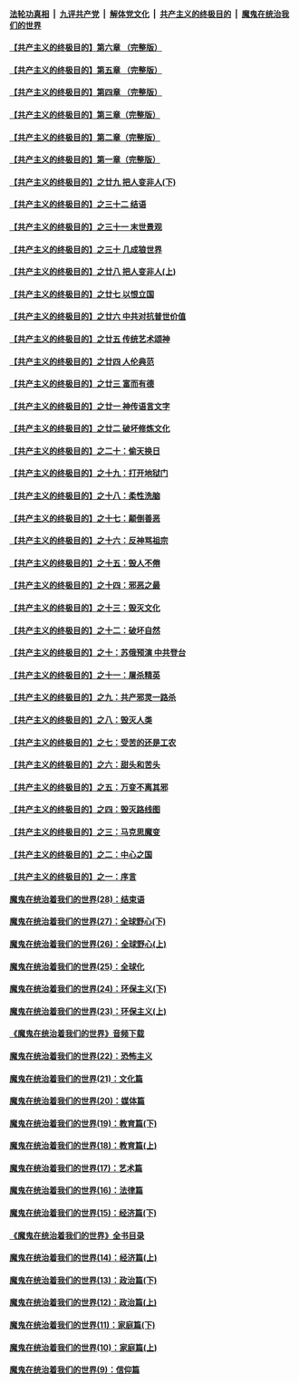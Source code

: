 

####  [法轮功真相](../../../../basic/blob/master/README.md?t=04120901) &nbsp;|&nbsp; [九评共产党](../../../../9ping.md/blob/master/README.md?t=04120901) &nbsp;|&nbsp; [解体党文化](../../../../jtdwh.md/blob/master/README.md?t=04120901)  &nbsp;|&nbsp; [共产主义的终极目的](../../../../gczydzjmd.md/blob/master/README.md?t=04120901) &nbsp;|&nbsp; [魔鬼在统治我们的世界](../../../../mgztzwmdsj.md/blob/master/README.md?t=04120901) 

#### [【共产主义的终极目的】第六章 （完整版）](../pages/nsc422/n11428913.md?t=04120901) 

#### [【共产主义的终极目的】第五章 （完整版）](../pages/nsc422/n11428912.md?t=04120901) 

#### [【共产主义的终极目的】第四章 （完整版）](../pages/nsc422/n11428907.md?t=04120901) 

#### [【共产主义的终极目的】第三章（完整版）](../pages/nsc422/n11428848.md?t=04120901) 

#### [【共产主义的终极目的】第二章（完整版）](../pages/nsc422/n11428831.md?t=04120901) 

#### [【共产主义的终极目的】第一章（完整版）](../pages/nsc422/n11417651.md?t=04120901) 

#### [【共产主义的终极目的】之廿九 把人变非人(下)](../pages/nsc422/n11344140.md?t=04120901) 

#### [【共产主义的终极目的】之三十二 结语](../pages/nsc422/n11360535.md?t=04120901) 

#### [【共产主义的终极目的】之三十一 末世景观](../pages/nsc422/n11351129.md?t=04120901) 

#### [【共产主义的终极目的】之三十 几成狼世界](../pages/nsc422/n11348280.md?t=04120901) 

#### [【共产主义的终极目的】之廿八 把人变非人(上)](../pages/nsc422/n11340492.md?t=04120901) 

#### [【共产主义的终极目的】之廿七 以恨立国](../pages/nsc422/n11336944.md?t=04120901) 

#### [【共产主义的终极目的】之廿六 中共对抗普世价值](../pages/nsc422/n11324785.md?t=04120901) 

#### [【共产主义的终极目的】之廿五 传统艺术颂神](../pages/nsc422/n11296396.md?t=04120901) 

#### [【共产主义的终极目的】之廿四 人伦典范](../pages/nsc422/n11296397.md?t=04120901) 

#### [【共产主义的终极目的】之廿三 富而有德](../pages/nsc422/n11283598.md?t=04120901) 

#### [【共产主义的终极目的】之廿一 神传语言文字](../pages/nsc422/n11263265.md?t=04120901) 

#### [【共产主义的终极目的】之廿二 破坏修炼文化](../pages/nsc422/n11245728.md?t=04120901) 

#### [【共产主义的终极目的】之二十：偷天换日](../pages/nsc422/n11238846.md?t=04120901) 

#### [【共产主义的终极目的】之十九：打开地狱门](../pages/nsc422/n11206376.md?t=04120901) 

#### [【共产主义的终极目的】之十八：柔性洗脑](../pages/nsc422/n11199994.md?t=04120901) 

#### [【共产主义的终极目的】之十七：颠倒善恶](../pages/nsc422/n11179782.md?t=04120901) 

#### [【共产主义的终极目的】之十六：反神骂祖宗](../pages/nsc422/n11166798.md?t=04120901) 

#### [【共产主义的终极目的】之十五：毁人不倦](../pages/nsc422/n11166792.md?t=04120901) 

#### [【共产主义的终极目的】之十四：邪恶之最](../pages/nsc422/n11150249.md?t=04120901) 

#### [【共产主义的终极目的】之十三：毁灭文化](../pages/nsc422/n11135227.md?t=04120901) 

#### [【共产主义的终极目的】之十二：破坏自然](../pages/nsc422/n11135214.md?t=04120901) 

#### [【共产主义的终极目的】之十：苏俄预演 中共登台](../pages/nsc422/n11118424.md?t=04120901) 

#### [【共产主义的终极目的】之十一：屠杀精英](../pages/nsc422/n11118442.md?t=04120901) 

#### [【共产主义的终极目的】之九：共产邪灵一路杀](../pages/nsc422/n11114139.md?t=04120901) 

#### [【共产主义的终极目的】之八：毁灭人类](../pages/nsc422/n11108503.md?t=04120901) 

#### [【共产主义的终极目的】之七：受苦的还是工农](../pages/nsc422/n11101809.md?t=04120901) 

#### [【共产主义的终极目的】之六：甜头和苦头](../pages/nsc422/n11096971.md?t=04120901) 

#### [【共产主义的终极目的】之五：万变不离其邪](../pages/nsc422/n11091285.md?t=04120901) 

#### [【共产主义的终极目的】之四：毁灭路线图](../pages/nsc422/n11086284.md?t=04120901) 

#### [【共产主义的终极目的】之三：马克思魔变](../pages/nsc422/n11061941.md?t=04120901) 

#### [【共产主义的终极目的】之二：中心之国](../pages/nsc422/n11047728.md?t=04120901) 

#### [【共产主义的终极目的】之一：序言](../pages/nsc422/n11086077.md?t=04120901) 

#### [魔鬼在统治着我们的世界(28)：结束语](../pages/nsc422/n10936246.md?t=04120901) 

#### [魔鬼在统治着我们的世界(27)：全球野心(下)](../pages/nsc422/n10928319.md?t=04120901) 

#### [魔鬼在统治着我们的世界(26)：全球野心(上)](../pages/nsc422/n10900318.md?t=04120901) 

#### [魔鬼在统治着我们的世界(25)：全球化](../pages/nsc422/n10788205.md?t=04120901) 

#### [魔鬼在统治着我们的世界(24)：环保主义(下)](../pages/nsc422/n10695307.md?t=04120901) 

#### [魔鬼在统治着我们的世界(23)：环保主义(上)](../pages/nsc422/n10688613.md?t=04120901) 

#### [《魔鬼在统治着我们的世界》音频下载](../pages/nsc422/n10635553.md?t=04120901) 

#### [魔鬼在统治着我们的世界(22)：恐怖主义](../pages/nsc422/n10614727.md?t=04120901) 

#### [魔鬼在统治着我们的世界(21)：文化篇](../pages/nsc422/n10597706.md?t=04120901) 

#### [魔鬼在统治着我们的世界(20)：媒体篇](../pages/nsc422/n10586579.md?t=04120901) 

#### [魔鬼在统治着我们的世界(19)：教育篇(下)](../pages/nsc422/n10564808.md?t=04120901) 

#### [魔鬼在统治着我们的世界(18)：教育篇(上)](../pages/nsc422/n10526970.md?t=04120901) 

#### [魔鬼在统治着我们的世界(17)：艺术篇](../pages/nsc422/n10499093.md?t=04120901) 

#### [魔鬼在统治着我们的世界(16)：法律篇](../pages/nsc422/n10485969.md?t=04120901) 

#### [魔鬼在统治着我们的世界(15)：经济篇(下)](../pages/nsc422/n10469975.md?t=04120901) 

#### [《魔鬼在统治着我们的世界》全书目录](../pages/nsc422/n10464261.md?t=04120901) 

#### [魔鬼在统治着我们的世界(14)：经济篇(上)](../pages/nsc422/n10457370.md?t=04120901) 

#### [魔鬼在统治着我们的世界(13)：政治篇(下)](../pages/nsc422/n10448270.md?t=04120901) 

#### [魔鬼在统治着我们的世界(12)：政治篇(上)](../pages/nsc422/n10444576.md?t=04120901) 

#### [魔鬼在统治着我们的世界(11)：家庭篇(下)](../pages/nsc422/n10440961.md?t=04120901) 

#### [魔鬼在统治着我们的世界(10)：家庭篇(上)](../pages/nsc422/n10435448.md?t=04120901) 

#### [魔鬼在统治着我们的世界(9)：信仰篇](../pages/nsc422/n10432159.md?t=04120901) 

